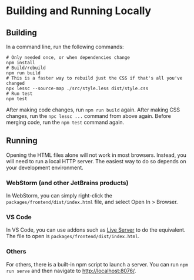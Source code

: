 # Building and Running Locally

## Building

In a command line, run the following commands:
```shell
# Only needed once, or when dependencies change
npm install
# Build/rebuild
npm run build
# This is a faster way to rebuild just the CSS if that's all you've changed
npx lessc --source-map ./src/style.less dist/style.css
# Run test
npm test
```

After making code changes, run `npm run build` again. 
After making CSS changes, run the `npc lessc ...` command from above again. 
Before merging code, run the `npm test` command again.

## Running

Opening the HTML files alone will not work in most browsers. Instead, you will need to run a local HTTP server.
The easiest way to do so depends on your development environment.

### WebStorm (and other JetBrains products)

In WebStorm, you can simply right-click the `packages/frontend/dist/index.html` file, and select Open In > Browser.

### VS Code

In VS Code, you can use addons such as 
[Live Server](https://marketplace.visualstudio.com/items?itemName=ritwickdey.LiveServer) to do the equivalent.
The file to open is `packages/frontend/dist/index.html`.

### Others

For others, there is a built-in npm script to launch a server. You can run `npm run serve` and then
navigate to [http://localhost:8076/](http://localhost:8076/).